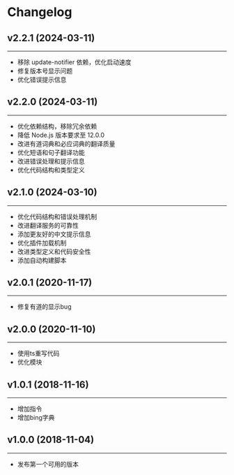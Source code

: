 # Changelog

## v2.2.1 (2024-03-11)
---
* 移除 update-notifier 依赖，优化启动速度
* 修复版本号显示问题
* 优化错误提示信息

## v2.2.0 (2024-03-11)
---
* 优化依赖结构，移除冗余依赖
* 降低 Node.js 版本要求至 12.0.0
* 改进有道词典和必应词典的翻译质量
* 优化短语和句子翻译功能
* 改进错误处理和提示信息
* 优化代码结构和类型定义

## v2.1.0 (2024-03-10)
---
* 优化代码结构和错误处理机制
* 改进翻译服务的可靠性
* 添加更友好的中文提示信息
* 优化插件加载机制
* 改进类型定义和代码安全性
* 添加自动构建脚本

## v2.0.1 (2020-11-17)
---
* 修复有道的显示bug

## v2.0.0 (2020-11-10)
---
* 使用ts重写代码
* 优化模块

## v1.0.1 (2018-11-16)
---
* 增加指令
* 增加bing字典

## v1.0.0 (2018-11-04)
---
* 发布第一个可用的版本